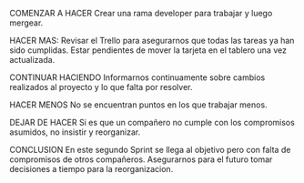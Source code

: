 COMENZAR A HACER
Crear una rama developer para trabajar y luego mergear.

HACER MAS:
Revisar el Trello para asegurarnos que todas las tareas ya han sido cumplidas.
Estar pendientes de mover la tarjeta en el tablero una vez actualizada.

CONTINUAR HACIENDO
Informarnos continuamente sobre cambios realizados al proyecto y lo que falta por resolver.

HACER MENOS
No se encuentran puntos en los que trabajar menos.

DEJAR DE HACER
Si es que un compañero no cumple con los compromisos asumidos, no insistir y reorganizar.

CONCLUSION
En este segundo Sprint se llega al objetivo pero con falta de compromisos de otros compañeros. Asegurarnos para el futuro tomar decisiones a tiempo para la reorganizacion. 
